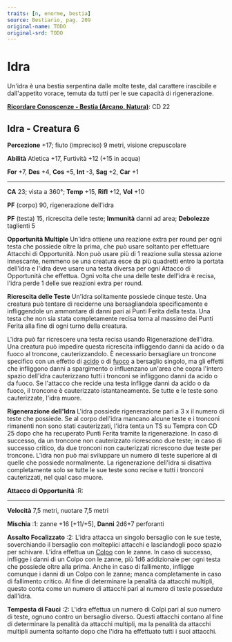 ```yaml
---
traits: [n, enorme, bestia]
source: Bestiario, pag. 209
original-name: TODO
original-srd: TODO
---
```


# Idra

Un'idra è una bestia serpentina dalle molte teste, dal carattere irascibile e
dall'appetito vorace, temuta da tutti per le sue capacità di rigenerazione.

**[Ricordare Conoscenze - Bestia (Arcano, Natura)](/azioni/ricordare-conoscenze)**:
CD 22

## Idra - Creatura 6

**Percezione** +17; fiuto (impreciso) 9 metri, visione crepuscolare

**Abilità** Atletica +17, Furtività +12 (+15 in acqua)

**For** +7, **Des** +4, **Cos** +5, **Int** -3, **Sag** +2, **Car** +1

---

**CA** 23; vista a 360°; **Temp** +15, **Rifl** +12, **Vol** +10

**PF** (corpo) 90, rigenerazione dell'idra

**PF** (testa) 15, ricrescita delle teste; **Immunità** danni ad area;
**Debolezze** taglienti 5

**Opportunità Multiple** Un'idra ottiene una reazione extra per round per ogni
testa che possiede oltre la prima, che può usare soltanto per effettuare
Attacchi di Opportunità. Non può usare più di 1 reazione sulla stessa azione
innescante, nemmeno se una creatura esce da più quadretti entro la portata
dell'idra e l'idra deve usare una testa diversa per ogni Attacco di Opportunità
che effettua. Ogni volta che una delle teste dell'idra è recisa, l'idra perde 1
delle sue reazioni extra per round.

**Ricrescita delle Teste** Un'idra solitamente possiede cinque teste. Una
creatura può tentare di reciderne una bersagliandola specificamente e
infliggendole un ammontare di danni pari ai Punti Ferita della testa. Una testa
che non sia stata completamente recisa torna al massimo dei Punti Ferita alla
fine di ogni turno della creatura.

L'idra può far ricrescere una testa recisa usando Rigenerazione dell'Idra. Una
creatura può impedire questa ricrescita infliggendo danni da acido o da fuoco al
troncone, cauterizzandolo. È necessario bersagliare un troncone specifico con un
effetto di [acido](/tratti/acido) o di [fuoco](/tratti/fuoco) a bersaglio
singolo, ma gli effetti che infliggono danni a spargimento o influenzano un'area
che copra l'intero spazio dell'idra cauterizzano tutti i tronconi se infliggono
danni da acido o da fuoco. Se l'attacco che recide una testa infligge danni da
acido o da fuoco, il troncone è cauterizzato istantaneamente. Se tutte e le
teste sono cauterizzate, l'idra muore.

**Rigenerazione dell'Idra** L'idra possiede rigenerazione pari a 3 x il numero
di teste che possiede. Se al corpo dell'idra mancano alcune teste e i tronconi
rimanenti non sono stati cauterizzati, l'idra tenta un TS su Tempra con CD 25
dopo che ha recuperato Punti Ferita tramite la rigenerazione. ln caso di
successo, da un troncone non cauterizzato ricrescono due teste; in caso di
successo critico, da due tronconi non cauterizzati ricrescono due teste per
troncone. L'idra non può mai sviluppare un numero di teste superiore al di
quelle che possiede normalmente. La rigenerazione dell'idra si disattiva
completamente solo se tutte le sue teste sono recise e tutti i tronconi
cauterizzati, nel qual caso muore.

**Attacco di Opportunità** :R:

---

**Velocità** 7,5 metri, nuotare 7,5 metri

**Mischia** :1: zanne +16 \[+11/+5], **Danni** 2d6+7 perforanti

**Assalto Focalizzato** :2: L'idra attacca un singolo bersaglio con le sue
teste, soverchiando il bersaglio con molteplici attacchi e lasciandogli poco
spazio per schivare. L'idra effettua un [Colpo](/azioni/colpire) con le zanne.
ln caso di successo, infligge i danni di un Colpo con le zanne, più 1d6
addizionale per ogni testa che possiede oltre alla prima. Anche in caso di
fallimento, infligge comunque i danni di un Colpo con le zanne; manca
completamente in caso di fallimento critico. Al fine di determinare la penalità
da attacchi multipli, questo conta come un numero di attacchi pari al numero di
teste possedute dall'idra.

**Tempesta di Fauci** :2: L'idra effettua un numero di Colpi pari al suo numero
di teste, ognuno contro un bersaglio diverso. Questi attacchi contano al fine di
determinare la penalità da attacchi multipli, ma la penalità da attacchi
multipli aumenta soltanto dopo che l'idra ha effettuato tutti i suoi attacchi.
